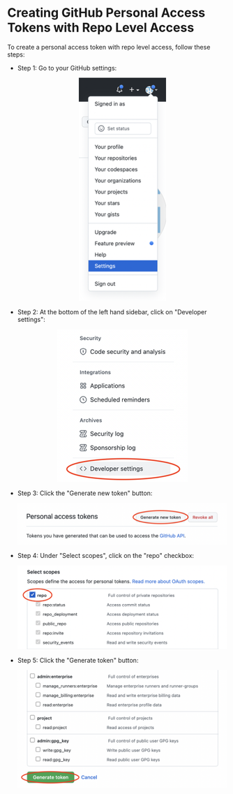 # Creating GitHub Personal Access Tokens with Repo Level Access

To create a personal access token with repo level access, follow these steps:

- Step 1: Go to your GitHub settings:
  <div align="center">
    <img src="../../docs/images/github/settings.png" style="width:200px">
  </div>

- Step 2: At the bottom of the left hand sidebar, click on "Developer settings":
  <div align="center">
    <img src="../../docs/images/github/developer-settings.png" style="width:300px">
  </div>
  
- Step 3: Click the "Generate new token" button:
  <div align="center">
    <img src="../../docs/images/github/generate-new-token.png" style="width:600px">
  </div>

- Step 4: Under "Select scopes", click on the "repo" checkbox:
  <div align="center">
    <img src="../../docs/images/github/select-scopes.png" style="width:600px">
  </div>
  
- Step 5: Click the "Generate token" button:
  <div align="center">
    <img src="../../docs/images/github/generate-token.png" style="width:600px">
  </div>